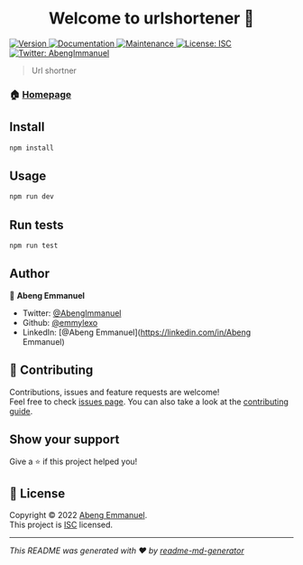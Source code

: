 <h1 align="center">Welcome to urlshortener 👋</h1>
<p>
  <a href="https://www.npmjs.com/package/urlshortener" target="_blank">
    <img alt="Version" src="https://img.shields.io/npm/v/urlshortener.svg">
  </a>
  <a href="https://github.com/emmylexo/urlshortener#readme" target="_blank">
    <img alt="Documentation" src="https://img.shields.io/badge/documentation-yes-brightgreen.svg" />
  </a>
  <a href="https://github.com/emmylexo/urlshortener/graphs/commit-activity" target="_blank">
    <img alt="Maintenance" src="https://img.shields.io/badge/Maintained%3F-yes-green.svg" />
  </a>
  <a href="https://github.com/emmylexo/urlshortener/blob/master/LICENSE" target="_blank">
    <img alt="License: ISC" src="https://img.shields.io/github/license/emmylexo/urlshortener" />
  </a>
  <a href="https://twitter.com/AbengImmanuel" target="_blank">
    <img alt="Twitter: AbengImmanuel" src="https://img.shields.io/twitter/follow/AbengImmanuel.svg?style=social" />
  </a>
</p>

> Url shortner

### 🏠 [Homepage](https://github.com/emmylexo/urlshortener#readme)

## Install

```sh
npm install
```

## Usage

```sh
npm run dev
```

## Run tests

```sh
npm run test
```

## Author

👤 **Abeng Emmanuel**

* Twitter: [@AbengImmanuel](https://twitter.com/AbengImmanuel)
* Github: [@emmylexo](https://github.com/emmylexo)
* LinkedIn: [@Abeng Emmanuel](https://linkedin.com/in/Abeng Emmanuel)

## 🤝 Contributing

Contributions, issues and feature requests are welcome!<br />Feel free to check [issues page](https://github.com/emmylexo/urlshortener/issues). You can also take a look at the [contributing guide](https://github.com/emmylexo/urlshortener/blob/master/CONTRIBUTING.md).

## Show your support

Give a ⭐️ if this project helped you!

## 📝 License

Copyright © 2022 [Abeng Emmanuel](https://github.com/emmylexo).<br />
This project is [ISC](https://github.com/emmylexo/urlshortener/blob/master/LICENSE) licensed.

***
_This README was generated with ❤️ by [readme-md-generator](https://github.com/kefranabg/readme-md-generator)_